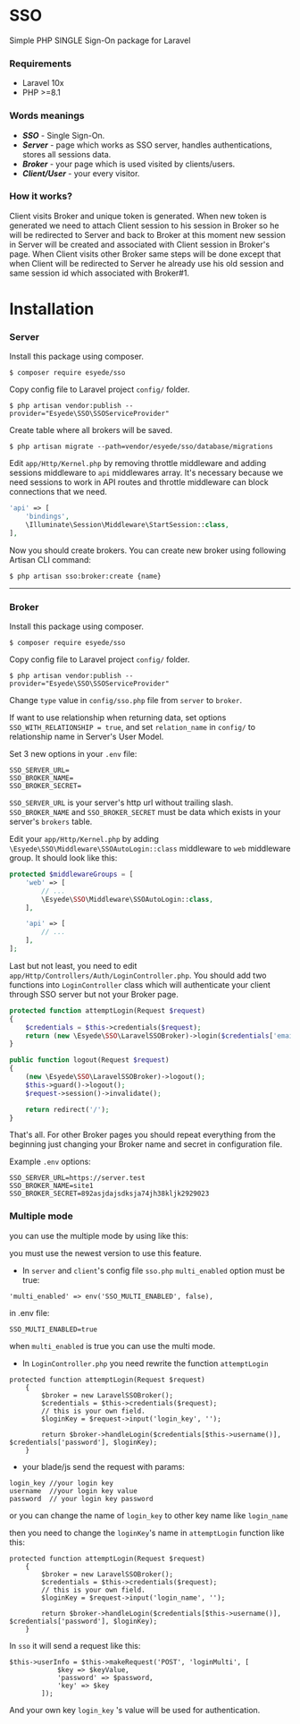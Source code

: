 # SSO

Simple PHP SINGLE Sign-On package for Laravel


### Requirements
* Laravel 10x
* PHP >=8.1

### Words meanings
* ***SSO*** - Single Sign-On.
* ***Server*** - page which works as SSO server, handles authentications, stores all sessions data.
* ***Broker*** - your page which is used visited by clients/users.
* ***Client/User*** - your every visitor.

### How it works?
Client visits Broker and unique token is generated. When new token is generated we need to attach Client session to his session in Broker so he will be redirected to Server and back to Broker at this moment new session in Server will be created and associated with Client session in Broker's page. When Client visits other Broker same steps will be done except that when Client will be redirected to Server he already use his old session and same session id which associated with Broker#1.

# Installation
### Server

Install this package using composer.

```shell
$ composer require esyede/sso
```


Copy config file to Laravel project `config/` folder.

```shell
$ php artisan vendor:publish --provider="Esyede\SSO\SSOServiceProvider"
```


Create table where all brokers will be saved.

```shell
$ php artisan migrate --path=vendor/esyede/sso/database/migrations
```

Edit `app/Http/Kernel.php` by removing throttle middleware and adding sessions middleware to `api` middlewares array.
It's necessary because we need sessions to work in API routes and throttle middleware can block connections that we need.

```php
'api' => [
    'bindings',
    \Illuminate\Session\Middleware\StartSession::class,
],
```


Now you should create brokers.
You can create new broker using following Artisan CLI command:

```shell
$ php artisan sso:broker:create {name}
```

----------

### Broker
Install this package using composer.
```shell
$ composer require esyede/sso
```


Copy config file to Laravel project `config/` folder.

```shell
$ php artisan vendor:publish --provider="Esyede\SSO\SSOServiceProvider"
```


Change `type` value in `config/sso.php` file from `server` to `broker`.


If want to use relationship when returning data, set options `SSO_WITH_RELATIONSHIP = true`,
and set `relation_name` in `config/` to relationship name in Server's User Model.



Set 3 new options in your `.env` file:

```shell
SSO_SERVER_URL=
SSO_BROKER_NAME=
SSO_BROKER_SECRET=
```

`SSO_SERVER_URL` is your server's http url without trailing slash. `SSO_BROKER_NAME`
and `SSO_BROKER_SECRET` must be data which exists in your server's `brokers` table.



Edit your `app/Http/Kernel.php` by adding `\Esyede\SSO\Middleware\SSOAutoLogin::class` middleware
to `web` middleware group. It should look like this:

```php
protected $middlewareGroups = [
    'web' => [
        // ...
        \Esyede\SSO\Middleware\SSOAutoLogin::class,
    ],

    'api' => [
        // ...
    ],
];
```



Last but not least, you need to edit `app/Http/Controllers/Auth/LoginController.php`.
You should add two functions into `LoginController` class which will authenticate your client
through SSO server but not your Broker page.

```php
protected function attemptLogin(Request $request)
{
    $credentials = $this->credentials($request);
    return (new \Esyede\SSO\LaravelSSOBroker)->login($credentials['email'], $credentials['password']);
}

public function logout(Request $request)
{
    (new \Esyede\SSO\LaravelSSOBroker)->logout();
    $this->guard()->logout();
    $request->session()->invalidate();

    return redirect('/');
}
```


That's all. For other Broker pages you should repeat everything from the beginning
just changing your Broker name and secret in configuration file.


Example `.env` options:

```shell
SSO_SERVER_URL=https://server.test
SSO_BROKER_NAME=site1
SSO_BROKER_SECRET=892asjdajsdksja74jh38kljk2929023
```





### Multiple mode

you can use the multiple mode by using like this:

you must use the newest version to use this feature.

- In `server` and `client`'s config file `sso.php`  `multi_enabled` option must be true:

```
'multi_enabled' => env('SSO_MULTI_ENABLED', false),
```

in .env file:

```
SSO_MULTI_ENABLED=true
```

when `multi_enabled` is true you can use the multi mode.



- In `LoginController.php` you need rewrite the function `attemptLogin`

```
protected function attemptLogin(Request $request)
    {
        $broker = new LaravelSSOBroker();
        $credentials = $this->credentials($request);
		// this is your own field.
        $loginKey = $request->input('login_key', '');

        return $broker->handleLogin($credentials[$this->username()], $credentials['password'], $loginKey);
    }
```

- your blade/js send the request with params:

```
login_key //your login key
username  //your login key value
password  // your login key password
```

or you can change the name of `login_key` to other key name like  `login_name`

 then you need to change the `loginKey`'s name in `attemptLogin` function like this:

```
protected function attemptLogin(Request $request)
    {
        $broker = new LaravelSSOBroker();
        $credentials = $this->credentials($request);
		// this is your own field.
        $loginKey = $request->input('login_name', '');

        return $broker->handleLogin($credentials[$this->username()], $credentials['password'], $loginKey);
    }
```





In `sso` it will send a request like this:

```
$this->userInfo = $this->makeRequest('POST', 'loginMulti', [
            $key => $keyValue,
            'password' => $password,
            'key' => $key
        ]);
```

And your own key `login_key` 's value will be used for authentication.
